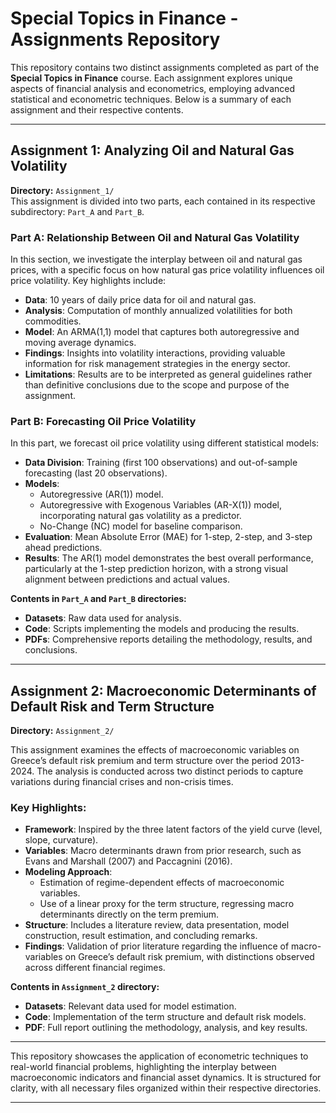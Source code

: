 # Special Topics in Finance - Assignments Repository

This repository contains two distinct assignments completed as part of the **Special Topics in Finance** course. Each assignment explores unique aspects of financial analysis and econometrics, employing advanced statistical and econometric techniques. Below is a summary of each assignment and their respective contents.

---

## Assignment 1: Analyzing Oil and Natural Gas Volatility  
**Directory:** `Assignment_1/`  
This assignment is divided into two parts, each contained in its respective subdirectory: `Part_A` and `Part_B`.  

### **Part A: Relationship Between Oil and Natural Gas Volatility**
In this section, we investigate the interplay between oil and natural gas prices, with a specific focus on how natural gas price volatility influences oil price volatility. Key highlights include:  
- **Data**: 10 years of daily price data for oil and natural gas.  
- **Analysis**: Computation of monthly annualized volatilities for both commodities.  
- **Model**: An ARMA(1,1) model that captures both autoregressive and moving average dynamics.  
- **Findings**: Insights into volatility interactions, providing valuable information for risk management strategies in the energy sector.  
- **Limitations**: Results are to be interpreted as general guidelines rather than definitive conclusions due to the scope and purpose of the assignment.  

### **Part B: Forecasting Oil Price Volatility**
In this part, we forecast oil price volatility using different statistical models:  
- **Data Division**: Training (first 100 observations) and out-of-sample forecasting (last 20 observations).  
- **Models**:  
  - Autoregressive (AR(1)) model.  
  - Autoregressive with Exogenous Variables (AR-X(1)) model, incorporating natural gas volatility as a predictor.  
  - No-Change (NC) model for baseline comparison.  
- **Evaluation**: Mean Absolute Error (MAE) for 1-step, 2-step, and 3-step ahead predictions.  
- **Results**: The AR(1) model demonstrates the best overall performance, particularly at the 1-step prediction horizon, with a strong visual alignment between predictions and actual values.  

**Contents in `Part_A` and `Part_B` directories:**  
- **Datasets**: Raw data used for analysis.  
- **Code**: Scripts implementing the models and producing the results.  
- **PDFs**: Comprehensive reports detailing the methodology, results, and conclusions.

---

## Assignment 2: Macroeconomic Determinants of Default Risk and Term Structure  
**Directory:** `Assignment_2/`  

This assignment examines the effects of macroeconomic variables on Greece’s default risk premium and term structure over the period 2013-2024. The analysis is conducted across two distinct periods to capture variations during financial crises and non-crisis times.  

### Key Highlights:  
- **Framework**: Inspired by the three latent factors of the yield curve (level, slope, curvature).  
- **Variables**: Macro determinants drawn from prior research, such as Evans and Marshall (2007) and Paccagnini (2016).  
- **Modeling Approach**:  
  - Estimation of regime-dependent effects of macroeconomic variables.  
  - Use of a linear proxy for the term structure, regressing macro determinants directly on the term premium.  
- **Structure**: Includes a literature review, data presentation, model construction, result estimation, and concluding remarks.  
- **Findings**: Validation of prior literature regarding the influence of macro-variables on Greece’s default risk premium, with distinctions observed across different financial regimes.  

**Contents in `Assignment_2` directory:**  
- **Datasets**: Relevant data used for model estimation.  
- **Code**: Implementation of the term structure and default risk models.  
- **PDF**: Full report outlining the methodology, analysis, and key results.  

---

This repository showcases the application of econometric techniques to real-world financial problems, highlighting the interplay between macroeconomic indicators and financial asset dynamics. It is structured for clarity, with all necessary files organized within their respective directories.

---  
